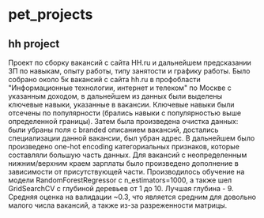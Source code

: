 # pet_projects
## hh project
Проект по сборку вакансий с сайта HH.ru и дальнейшем предсказании ЗП по навыкам, опыту работы, типу занятости и графику работы. Было собрано около 5к вакансий с сайта hh.ru в 
профобласти "Информационные технологии, интернет и телеком" по Москве с указанным доходом, в дальнейшем из данных были выделены ключевые навыки, указанные в вакансии. Ключевые навыки были отсечены по популярности (брались навыки с популярностью выше определенной границы). Затем была произведена очистка данных: были убраны поля с branded описанием вакансий, достались специализации данной вакансии, был убран адрес.
В дальнейшем было произведено one-hot encoding категориальных признаков, которые составляли большую часть данных. Для вакансий с неопределенным нижним/верхним краем зарплаты было произведено дополнение в зависимости от присутствующей части.
Производилось обучение на модели RandomForestRegressor с n_estimators=1000, а также шел GridSearchCV с глубиной деревьев от 1 до 10. Лучшая глубина - 9. Средняя оценка на валидации ~0.3, что является средним для довольно малого числа вакансий, а также из-за разреженности матрицы.
